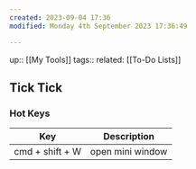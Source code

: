 ```yaml
---
created: 2023-09-04 17:36
modified: Monday 4th September 2023 17:36:49

---
```

up::  [[My Tools]]
tags::
related: [[To-Do Lists]]

## Tick Tick

### Hot Keys
| Key             | Description       |
| --------------- | ----------------- |
| cmd + shift + W | open mini window                  |
